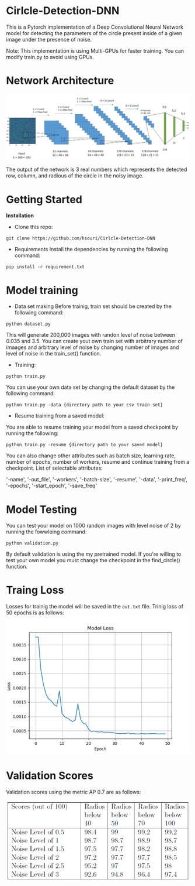 # Cirlcle-Detection-DNN
This is a Pytorch implementation of a Deep Convolutional Neural Network model for detecting the parameters of the circle present inside of a given image under the presence of noise. 

Note: This implementation is using Multi-GPUs for faster training. You can modify train.py to avoid using GPUs.


# Network Architecture

![Repo List](screenshot/Network.jpg)

The output of the network is 3 real numbers which represents the detected row, column, and radious of the circle in the noisy image. 

# Getting Started

**Installation**
- Clone this repo:
```shell
git clone https://github.com/hsouri/Cirlcle-Detection-DNN
```

- Requirements
Install the dependencies by running the following command:
```shell
pip install -r requirement.txt
```

# Model training
- Data set making
Before trainig, train set should be created by the following command:

```shell
python dataset.py
```
This will generate 200,000 images with randon level of noise between 0.035 and 3.5. You can create yout own train set with arbitrary number of imaages and arbitrary level of noise by changing number of images and level of noise in the train_set() function.

- Training:

```shell
python train.py
```
You can use your own data set by changing the default dataset by the following command:

```shell
python train.py -data {directory path to your csv train set}
```

- Resume training from a saved model:

You are able to resume training your model from a saved checkpoint by running the following:

```shell
python train.py -resume {directory path to your saved model}
```

You can also change other attributes such as batch size, learning rate, number of epochs, number of workers, resume
and continue training from a checkpoint. List of selectable attributes:

'-name', '-out_file', '-workers', '-batch-size', '-resume', '-data', '-print_freq', '-epochs', '-start_epoch', '-save_freq'

# Model Testing

You can test your model on 1000 random images with level noise of 2 by running the fowwloing command:

```shell
python validation.py
``` 
By default validation is using the my pretrained model. If you're willing to test your own model you must change the checkpoint in the find_circle() function. 


# Traing Loss
Losses for trainig the model will be saved in the `out.txt` file. Trinig loss of 50 epochs is as follows:
![Training Loss](screenshot/loss.png)


# Validation Scores

Validation scores using the metric AP 0.7 are as follows:

![validation scores](screenshot/scores.png)


